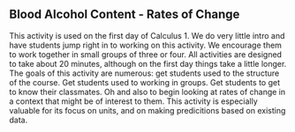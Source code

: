 ## Blood Alcohol Content - Rates of Change

This activity is used on the first day of Calculus 1. We do very little intro and have students jump right in to working on this activity.
We encourage them to work together in small groups of three or four. All activities are designed to take about 20 minutes, although on the first day things take a little longer.
The goals of this activity are numerous: get students used to the structure of the course. Get students used to working in groups. Get students to get to know their classmates. Oh and also to begin looking at rates of change in a context that might be of interest to them.
This activity is especially valuable for its focus on units, and on making predicitions based on existing data.
